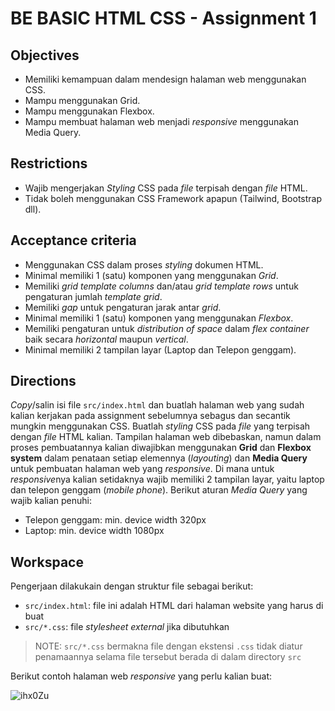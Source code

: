 # **BE BASIC HTML CSS - Assignment 1**

## Objectives

* Memiliki kemampuan dalam mendesign halaman web menggunakan CSS.
* Mampu menggunakan Grid.
* Mampu menggunakan Flexbox.
* Mampu membuat halaman web menjadi *responsive* menggunakan Media Query.

## Restrictions

* Wajib mengerjakan _Styling_ CSS pada _file_ terpisah dengan _file_ HTML.
* Tidak boleh menggunakan CSS Framework apapun (Tailwind, Bootstrap dll).

## Acceptance criteria

* Menggunakan CSS dalam proses _styling_ dokumen HTML. 
* Minimal memiliki 1 (satu) komponen yang menggunakan _Grid_.
* Memiliki _grid template columns_ dan/atau _grid template rows_ untuk pengaturan jumlah _template grid_.
* Memiliki _gap_ untuk pengaturan jarak antar _grid_.
* Minimal memiliki 1 (satu) komponen yang menggunakan _Flexbox_.
* Memiliki pengaturan untuk _distribution of space_ dalam _flex container_ baik secara _horizontal_ maupun _vertical_.
* Minimal memiliki 2 tampilan layar (Laptop dan Telepon genggam).

## Directions

_Copy_/salin isi file `src/index.html` dan buatlah halaman web yang sudah kalian kerjakan pada assignment sebelumnya sebagus dan secantik mungkin menggunakan CSS. Buatlah _styling_ CSS pada _file_ yang terpisah dengan _file_ HTML kalian. Tampilan halaman web dibebaskan, namun dalam proses pembuatannya kalian diwajibkan menggunakan **Grid** dan **Flexbox system** dalam penataan setiap elemennya (_layouting_) dan **Media Query** untuk pembuatan halaman web yang *responsive*. Di mana untuk *responsive*nya kalian setidaknya wajib memiliki 2 tampilan layar, yaitu laptop dan telepon genggam (_mobile phone_). Berikut aturan _Media Query_ yang wajib kalian penuhi:
* Telepon genggam: min. device width 320px
* Laptop: min. device width 1080px

## Workspace

Pengerjaan dilakukain dengan struktur file sebagai berikut:

* `src/index.html`:  file ini adalah HTML dari halaman website yang harus di buat
* `src/*.css`: file _stylesheet external_ jika dibutuhkan

> NOTE: `src/*.css` bermakna file dengan ekstensi `.css` tidak diatur penamaannya selama file tersebut berada di dalam directory `src`

Berikut contoh halaman web *responsive* yang perlu kalian buat:

![ihx0Zu](https://user-images.githubusercontent.com/33412865/190975367-b80ae0b9-1941-4beb-9e78-66005abe20eb.gif)
